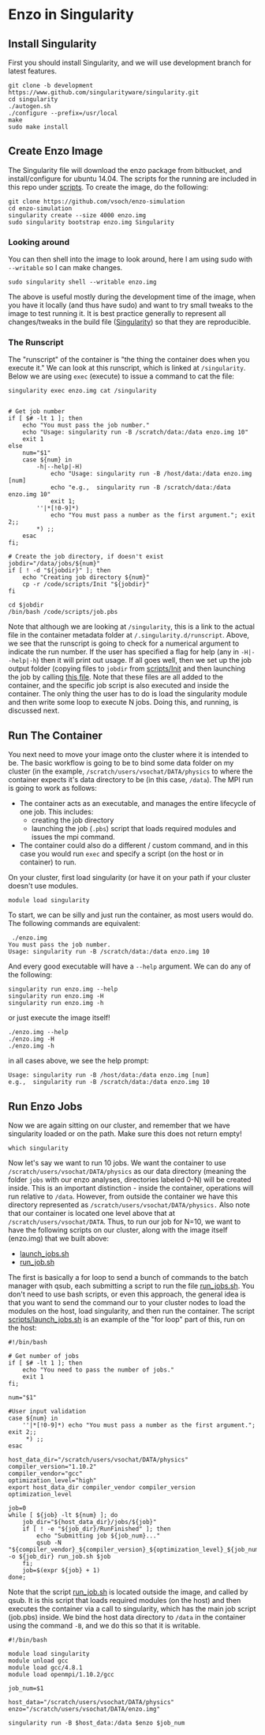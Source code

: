 # Enzo in Singularity

## Install Singularity
First you should install Singularity, and we will use development branch for latest features.

```
git clone -b development https://www.github.com/singularityware/singularity.git
cd singularity
./autogen.sh
./configure --prefix=/usr/local
make
sudo make install
```

## Create Enzo Image
The Singularity file will download the enzo package from bitbucket, and install/configure for ubuntu 14.04. The scripts for the running are included in this repo under [scripts](scripts). To create the image, do the following:

```
git clone https://github.com/vsoch/enzo-simulation
cd enzo-simulation
singularity create --size 4000 enzo.img
sudo singularity bootstrap enzo.img Singularity
```

### Looking around
You can then shell into the image to look around, here I am using sudo with `--writable` so I can make changes.

```
sudo singularity shell --writable enzo.img
```

The above is useful mostly during the development time of the image, when you have it locally (and thus have sudo) and want to try small tweaks to the image to test running it. It is best practice generally to represent all changes/tweaks in the build file ([Singularity](Singularity)) so that they are reproducible.

### The Runscript
The "runscript" of the container is "the thing the container does when you execute it." We can look at this runscript, which is linked at `/singularity`. Below we are using `exec` (execute) to issue a command to cat the file:

```
singularity exec enzo.img cat /singularity


# Get job number
if [ $# -lt 1 ]; then
    echo "You must pass the job number."
    echo "Usage: singularity run -B /scratch/data:/data enzo.img 10"
    exit 1
else
    num="$1"
    case ${num} in
        -h|--help|-H)
            echo "Usage: singularity run -B /host/data:/data enzo.img [num]
            echo "e.g.,  singularity run -B /scratch/data:/data enzo.img 10"
            exit 1;
        ''|*[!0-9]*) 
            echo "You must pass a number as the first argument."; exit 2;;
        *) ;;
    esac
fi;

# Create the job directory, if doesn't exist
jobdir="/data/jobs/${num}"
if [ ! -d "${jobdir}" ]; then
    echo "Creating job directory ${num}"
    cp -r /code/scripts/Init "${jobdir}"
fi

cd $jobdir
/bin/bash /code/scripts/job.pbs
```

Note that although we are looking at `/singularity`, this is a link to the actual file in the container metadata folder at `/.singularity.d/runscript`. Above, we see that the runscript is going to check for a numerical argument to indicate the run number. If the user has specified a flag for help (any in `-H|--help|-h`) then it will print out usage. If all goes well, then we set up the job output folder (copying files to `jobdir` from [scripts/Init](scripts/Init) and then launching the job by calling [this file](scripts/job.pbs). Note that these files are all added to the container, and the specific job script is also executed and inside the container. The only thing the user has to do is load the singularity module and then write some loop to execute N jobs. Doing this, and running, is discussed next.


## Run The Container
You next need to move your image onto the cluster where it is intended to be. The basic workflow is going to be to bind some data folder on my cluster (in the example, `/scratch/users/vsochat/DATA/physics` to where the container expects it's data directory to be (in this case, `/data`). The MPI run is going to work as follows:

 - The container acts as an executable, and manages the entire lifecycle of one job. This includes:
    - creating the job directory
    - launching the job (`.pbs`) script that loads required modules and issues the mpi command.
 - The container could also do a different / custom command, and in this case you would run `exec` and specify a script (on the host or in container) to run.

On your cluster, first load singularity (or have it on your path if your cluster doesn't use modules.

```
module load singularity
```

To start, we can be silly and just run the container, as most users would do. The following commands are equivalent:

```
 ./enzo.img 
You must pass the job number.
Usage: singularity run -B /scratch/data:/data enzo.img 10
```

And every good executable will have a `--help` argument. We can do any of the following:

```
singularity run enzo.img --help
singularity run enzo.img -H
singularity run enzo.img -h
```

or just execute the image itself!

```
./enzo.img --help
./enzo.img -H
./enzo.img -h
```

in all cases above, we see the help prompt:

```
Usage: singularity run -B /host/data:/data enzo.img [num]
e.g.,  singularity run -B /scratch/data:/data enzo.img 10
```

## Run Enzo Jobs
Now we are again sitting on our cluster, and remember that we have singularity loaded or on the path. Make sure this does not return empty!

```
which singularity

```

Now let's say we want to run 10 jobs. We want the container to use `/scratch/users/vsochat/DATA/physics` as our data directory (meaning the folder `jobs` with our enzo analyses, directories labeled 0-N) will be created inside. This is an important distinction - inside the container, operations will run relative to `/data`. However, from outside the container we have this directory represented as `/scratch/users/vsochat/DATA/physics.` Also note that our container is located one level above that at `/scratch/users/vsochat/DATA`. Thus, to run our job for N=10, we want to have the following scripts on our cluster, along with the image itself (enzo.img) that we built above:

 - [launch_jobs.sh](scripts/launch_jobs.sh)
 - [run_job.sh](scripts/run_jobs.sh)

The first is basically a for loop to send a bunch of commands to the batch manager with qsub, each submitting a script to run the file [run_jobs.sh](scripts/run_jobs.sh). You don't need to use bash scripts, or even this approach, the general idea is that you want to send the command our to your cluster nodes to load the modules on the host, load singularity, and then run the container. The script [scripts/launch_jobs.sh](scripts/launch_jobs.sh) is an example of the "for loop" part of this, run on the host:

```
#!/bin/bash

# Get number of jobs
if [ $# -lt 1 ]; then
    echo "You need to pass the number of jobs."
    exit 1
fi;

num="$1"

#User input validation
case ${num} in
    ''|*[!0-9]*) echo "You must pass a number as the first argument."; exit 2;;
     *) ;;
esac

host_data_dir="/scratch/users/vsochat/DATA/physics"
compiler_version="1.10.2"
compiler_vendor="gcc"
optimization_level="high"
export host_data_dir compiler_vendor compiler_version optimization_level

job=0
while [ ${job} -lt ${num} ]; do
    job_dir="${host_data_dir}/jobs/${job}"
    if [ ! -e "${job_dir}/RunFinished" ]; then
        echo "Submitting job ${job_num}..."
        qsub -N "${compiler_vendor}_${compiler_version}_${optimization_level}_${job_num}" -o ${job_dir} run_job.sh $job
	fi;
	job=$(expr ${job} + 1)
done;
```

Note that the script [run_job.sh](scripts/run_job.sh) is located outside the image, and called by qsub. It is this script that loads required modules (on the host) and then executes the container via a call to singularity, which has the main job script (job.pbs) inside. We bind the host data directory to `/data` in the container using the command `-B`, and we do this so that it is writable.

```
#!/bin/bash

module load singularity
module unload gcc
module load gcc/4.8.1
module load openmpi/1.10.2/gcc

job_num=$1

host_data="/scratch/users/vsochat/DATA/physics"
enzo="/scratch/users/vsochat/DATA/enzo.img"

singularity run -B $host_data:/data $enzo $job_num
```
